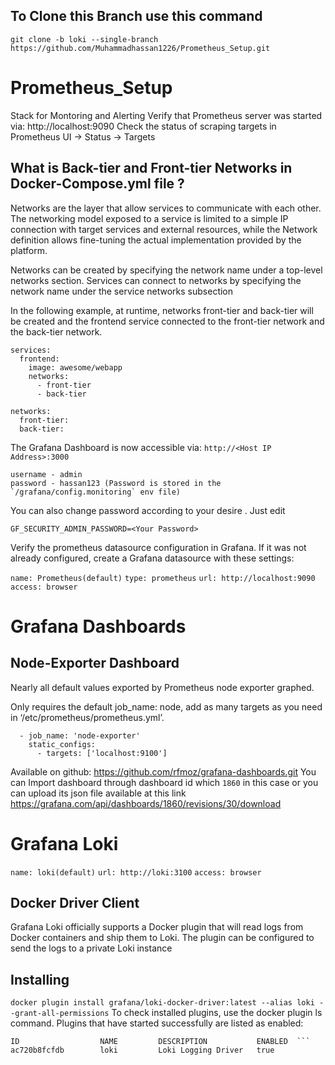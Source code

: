## To Clone this Branch use this command

`git clone -b loki --single-branch https://github.com/Muhammadhassan1226/Prometheus_Setup.git`


# Prometheus_Setup
Stack for Montoring and Alerting
Verify that Prometheus server was started via: http://localhost:9090 Check the status of scraping targets in Prometheus UI -> Status -> Targets

## What is Back-tier and Front-tier Networks in Docker-Compose.yml file ? ##
Networks are the layer that allow services to communicate with each other. The networking model exposed to a service is limited to a simple IP connection with target services and external resources, while the Network definition allows fine-tuning the actual implementation provided by the platform.

Networks can be created by specifying the network name under a top-level networks section. Services can connect to networks by specifying the network name under the service networks subsection

In the following example, at runtime, networks front-tier and back-tier will be created and the frontend service connected to the front-tier network and the back-tier network.

```
services:
  frontend:
    image: awesome/webapp
    networks:
      - front-tier
      - back-tier

networks:
  front-tier:
  back-tier:
  ```
The Grafana Dashboard is now accessible via: `http://<Host IP Address>:3000`
```
username - admin
password - hassan123 (Password is stored in the `/grafana/config.monitoring` env file)
```
You can also change password according to your desire . Just edit
```
GF_SECURITY_ADMIN_PASSWORD=<Your Password>
```
Verify the prometheus datasource configuration in Grafana. If it was not already configured, create a Grafana datasource with these settings:

`name: Prometheus(default)`
`type: prometheus`
`url: http://localhost:9090`
`access: browser`
# Grafana Dashboards 
## Node-Exporter Dashboard 
Nearly all default values exported by Prometheus node exporter graphed.

Only requires the default job_name: node, add as many targets as you need in ‘/etc/prometheus/prometheus.yml’.
```
  - job_name: 'node-exporter'
    static_configs:
      - targets: ['localhost:9100']
```      
Available on github: https://github.com/rfmoz/grafana-dashboards.git
You can Import dashboard through dashboard id which `1860` in this case or you can upload its json file available at this link https://grafana.com/api/dashboards/1860/revisions/30/download


# Grafana Loki 

`name: loki(default)`
`url: http://loki:3100`
`access: browser`

## Docker Driver Client
Grafana Loki officially supports a Docker plugin that will read logs from Docker containers and ship them to Loki. The plugin can be configured to send the logs to a private Loki instance

## Installing 

``` docker plugin install grafana/loki-docker-driver:latest --alias loki --grant-all-permissions ```
To check installed plugins, use the docker plugin ls command. Plugins that have started successfully are listed as enabled:

``` $ docker plugin ls
ID                  NAME         DESCRIPTION           ENABLED  ```
ac720b8fcfdb        loki         Loki Logging Driver   true
